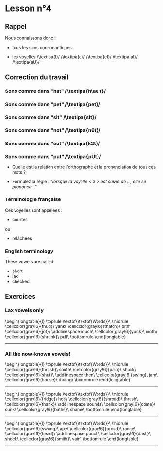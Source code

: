 # Lesson n°4



## Rappel

Nous connaissons donc :

* tous les sons consonantiques

* les voyelles /\textipa{I}/ /\textipa{e}/ /\textipa{eI}/ /\textipa{aI}/ /\textipa{aU}/



## Correction du travail



### Sons comme dans "hat" /\textipa{h\ae t}/





### Sons comme dans "pet" /\textipa{pet}/
 




### Sons comme dans "sit" /\textipa{sIt}/
 




### Sons comme dans "not" /\textipa{n6t}/
 




### Sons comme dans "cut" /\textipa{k2t}/
 




### Sons comme dans "put" /\textipa{pUt}/
 




* Quelle est la relation entre l'orthographe et la prononciation de tous ces mots ?

* Formulez la règle : "*lorsque la voyelle < X > est suivie de ..., elle se prononce..."*



### Terminologie française

Ces voyelles sont appelées :

* courtes

ou

* relâchées



### English terminology

These vowels are called:

* short
* lax
* checked



## Exercices

### Lax vowels only


 
\begin{longtable}{l}
\toprule
\textbf{\textbf{Words}}\\
\midrule
\cellcolor{gray!6}{thud}\\
yank\\
\cellcolor{gray!6}{thatch}\\
pith\\
\cellcolor{gray!6}{jot}\\
\addlinespace
much\\
\cellcolor{gray!6}{yuck}\\
moth\\
\cellcolor{gray!6}{shrunk}\\
pull\\
\bottomrule
\end{longtable} 

---

### All the now-known vowels!


 
\begin{longtable}{l}
\toprule
\textbf{\textbf{Words}}\\
\midrule
\cellcolor{gray!6}{thrash}\\
south\\
\cellcolor{gray!6}{pain}\\
shock\\
\cellcolor{gray!6}{shut}\\
\addlinespace
then\\
\cellcolor{gray!6}{swing}\\
jam\\
\cellcolor{gray!6}{house}\\
throng\\
\bottomrule
\end{longtable} 

---


 
\begin{longtable}{l}
\toprule
\textbf{\textbf{Words}}\\
\midrule
\cellcolor{gray!6}{fridge}\\
hob\\
\cellcolor{gray!6}{shroud}\\
thrush\\
\cellcolor{gray!6}{thank}\\
\addlinespace
sounds\\
\cellcolor{gray!6}{come}\\
sunk\\
\cellcolor{gray!6}{bathe}\\
shame\\
\bottomrule
\end{longtable} 

---


 
\begin{longtable}{l}
\toprule
\textbf{\textbf{Words}}\\
\midrule
\cellcolor{gray!6}{swung}\\
ape\\
\cellcolor{gray!6}{proud}\\
range\\
\cellcolor{gray!6}{head}\\
\addlinespace
pouch\\
\cellcolor{gray!6}{dash}\\
shock\\
\cellcolor{gray!6}{smith}\\
vain\\
\bottomrule
\end{longtable} 

---
